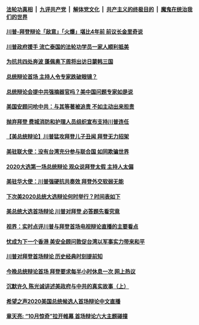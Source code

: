 

####  [法轮功真相](../../../../basic/blob/master/README.md?t=10010402) &nbsp;|&nbsp; [九评共产党](../../../../9ping.md/blob/master/README.md?t=10010402) &nbsp;|&nbsp; [解体党文化](../../../../jtdwh.md/blob/master/README.md?t=10010402)  &nbsp;|&nbsp; [共产主义的终极目的](../../../../gczydzjmd.md/blob/master/README.md?t=10010402) &nbsp;|&nbsp; [魔鬼在统治我们的世界](../../../../mgztzwmdsj.md/blob/master/README.md?t=10010402) 

#### [川普-拜登辩论「敌意」「火爆」堪比4年前 前议长金里奇说](../pages/soh6/427426.md?t=10010402) 
#### [川普政府援手 流亡泰国的法轮功学员一家人顺利抵美](../pages/soh6/427420.md?t=10010402) 
#### [为抗共四处奔波 蓬佩奥下周将出访日蒙韩三国](../pages/soh6/427405.md?t=10010402) 
#### [总统辩论首场 主持人令专家跌破眼镜？](../pages/soh6/427351.md?t=10010402) 
#### [总统辩论会提中共强摘器官吗？美中国问题专家如是说](../pages/soh6/427348.md?t=10010402) 
#### [美国安顾问呛中共：与其等著被追责 不如主动出来担责](../pages/soh6/427342.md?t=10010402) 
#### [抛弃拜登 费城消防和护理人员组织宣布支持川普连任](../pages/soh6/427339.md?t=10010402) 
#### [【美总统辩论】川普猛攻拜登儿子丑闻 拜登无力招架](../pages/soh6/427276.md?t=10010402) 
#### [美驻联大使：没有台湾充分参与联合国 如同欺骗世界](../pages/soh6/427240.md?t=10010402) 
#### [2020大选第一场总统辩论 观众说拜登太假 主持人太偏](../pages/soh6/427237.md?t=10010402) 
#### [美驻华大使：川普强硬抗共奏效 拜登外交软弱无能](../pages/soh6/427228.md?t=10010402) 
#### [下次美2020总统大选辩论何时举行？时间表如下](../pages/soh6/427231.md?t=10010402) 
#### [美总统大选首场辩论 川普对拜登 必答题先看究竟](../pages/soh6/427216.md?t=10010402) 
#### [视界：实时点评川普与拜登首场电视辩论直播的主要看点](../pages/soh6/427198.md?t=10010402) 
#### [忧成为下一个香港  美安全顾问敦促台湾以军事实力带来和平](../pages/soh6/427144.md?t=10010402) 
#### [川普对拜登首场辩论  历史经典时刻提前知 ](../pages/soh6/427150.md?t=10010402) 
#### [今晚总统辩论首场 拜登要求每半小时休息一次 网上热议](../pages/soh6/427099.md?t=10010402) 
#### [沉默许久 陈光诚讲述美政府与中共的真实故事（上）](../pages/soh6/427102.md?t=10010402) 
#### [希望之声2020美国总统候选人首场辩论中文直播](../pages/soh6/427090.md?t=10010402) 
#### [章天亮: “10月惊奇”拉开帷幕 首场辩论六大主题碰撞 ](../pages/soh6/427084.md?t=10010402) 
